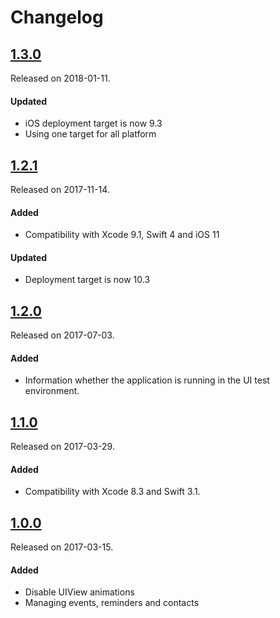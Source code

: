 # Changelog

## [1.3.0](https://github.com/PGSSoft/AutoMate-AppBuddy/releases/tag/1.3.0)
Released on 2018-01-11.

#### Updated
- iOS deployment target is now 9.3
- Using one target for all platform

## [1.2.1](https://github.com/PGSSoft/AutoMate-AppBuddy/releases/tag/1.2.1)
Released on 2017-11-14.

#### Added
- Compatibility with Xcode 9.1, Swift 4 and iOS 11

#### Updated
- Deployment target is now 10.3

## [1.2.0](https://github.com/PGSSoft/AutoMate-AppBuddy/releases/tag/1.2.0)
Released on 2017-07-03.

#### Added
- Information whether the application is running in the UI test environment.

## [1.1.0](https://github.com/PGSSoft/AutoMate-AppBuddy/releases/tag/1.1.0)
Released on 2017-03-29.

#### Added
- Compatibility with Xcode 8.3 and Swift 3.1.

## [1.0.0](https://github.com/PGSSoft/AutoMate-AppBuddy/releases/tag/1.0.0)
Released on 2017-03-15.

#### Added
- Disable UIView animations
- Managing events, reminders and contacts
